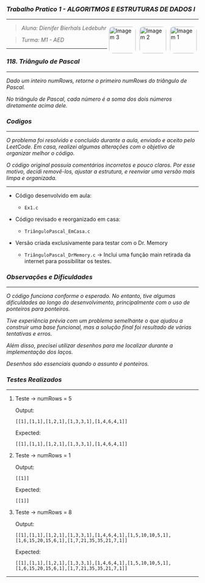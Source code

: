### _Trabalho Pratico 1 - ALGORITMOS E ESTRUTURAS DE DADOS I_

***

<img align="right" src="https://i.pinimg.com/736x/9e/71/f0/9e71f067169c6b4be5639939fb121e4a.jpg" alt="Imagem 1" style="border-radius: 10px; margin: 5px;" width="70">
<img align="right" src="https://i.pinimg.com/736x/0a/b2/4f/0ab24fde994e032363f2e57d8a5fa852.jpg" alt="Imagem 2" style="border-radius: 10px; margin: 5px;" width="70">
<img align="right" src="https://i.pinimg.com/736x/02/29/7d/02297db0f20dc00daba9b445e4d0bfe6.jpg" alt="Imagem 3" style="border-radius: 10px; margin: 5px;" width="70">

> _Aluna: Dienifer Bierhals Ledebuhr_ 
 
> _Turma: M1 - AED_

***

### _118. Triângulo de Pascal_

***

_Dado um inteiro numRows, retorne o primeiro numRows do triângulo de Pascal._

_No triângulo de Pascal, cada número é a soma dos dois números diretamente acima dele._

### _Codigos_

***

_O problema foi resolvido e concluído durante a aula, enviado e aceito pelo LeetCode. Em casa, realizei algumas alterações com o objetivo de organizar melhor o código._

_O código original possuía comentários incorretos e pouco claros. Por esse motivo, decidi removê-los, ajustar a estrutura, e reenviar uma versão mais limpa e organizada._

***

* Código desenvolvido em aula:
  
  * `Ex1.c`
    
* Código revisado e reorganizado em casa:
  * `TriânguloPascal_EmCasa.c` 

* Versão criada exclusivamente para testar com o Dr. Memory
  * `TriânguloPascal_DrMemory.c` -> Inclui uma função main retirada da internet para possibilitar os testes.



### _Observações e Dificuldades_

***

_O código funciona conforme o esperado. No entanto, tive algumas dificuldades ao longo do desenvolvimento, principalmente com o uso de ponteiros para ponteiros._

_Tive experiência prévia com um problema semelhante o que ajudou a construir uma base funcional, mas a solução final foi resultado de várias tentativas e erros._

_Além disso, precisei utilizar desenhos para me localizar durante a implementação dos laços._

_Desenhos são essenciais quando o assunto é ponteiros._



### _Testes Realizados_

***

1. Teste -> numRows = 5
   
   Output:
   ```
   [[1],[1,1],[1,2,1],[1,3,3,1],[1,4,6,4,1]]
   ```
   Expected:
   ```
   [[1],[1,1],[1,2,1],[1,3,3,1],[1,4,6,4,1]]
   ```

2. Teste -> numRows = 1
   
   Output:
   ```
   [[1]]
   ```
   Expected:
   ```
   [[1]]
   ```

3. Teste -> numRows = 8
   
   Output:
   ```
   [[1],[1,1],[1,2,1],[1,3,3,1],[1,4,6,4,1],[1,5,10,10,5,1],[1,6,15,20,15,6,1],[1,7,21,35,35,21,7,1]]
   ```
   Expected:
   ```
   [[1],[1,1],[1,2,1],[1,3,3,1],[1,4,6,4,1],[1,5,10,10,5,1],[1,6,15,20,15,6,1],[1,7,21,35,35,21,7,1]]
   ```

***
